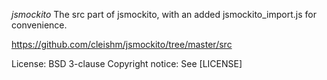 *jsmockito*
The src part of jsmockito, with an added jsmockito_import.js for convenience.

https://github.com/cleishm/jsmockito/tree/master/src

License: BSD 3-clause
Copyright notice: See [LICENSE]
